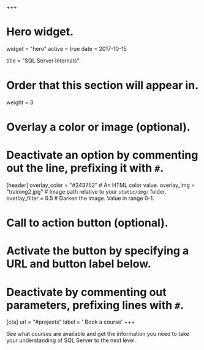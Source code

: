 +++
# Hero widget.
widget = "hero"
active = true
date = 2017-10-15

title = "SQL Server Internals"

# Order that this section will appear in.
weight = 3

# Overlay a color or image (optional).
#   Deactivate an option by commenting out the line, prefixing it with `#`.
[header]
  overlay_color = "#243752"  # An HTML color value.
  overlay_img = "training2.jpg"  # Image path relative to your `static/img/` folder.
  overlay_filter = 0.5  # Darken the image. Value in range 0-1.

# Call to action button (optional).
#   Activate the button by specifying a URL and button label below.
#   Deactivate by commenting out parameters, prefixing lines with `#`.
[cta]
  url = "#projects"
  label = '<i class="fa fa-graduationcap"></i> Book a course'
+++

See what courses are available and get the information you need to take your understanding of SQL Server to the next level.
